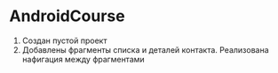 # AndroidCourse
1. Создан пустой проект
2. Добавлены фрагменты списка и деталей контакта. Реализована нафигация между фрагментами